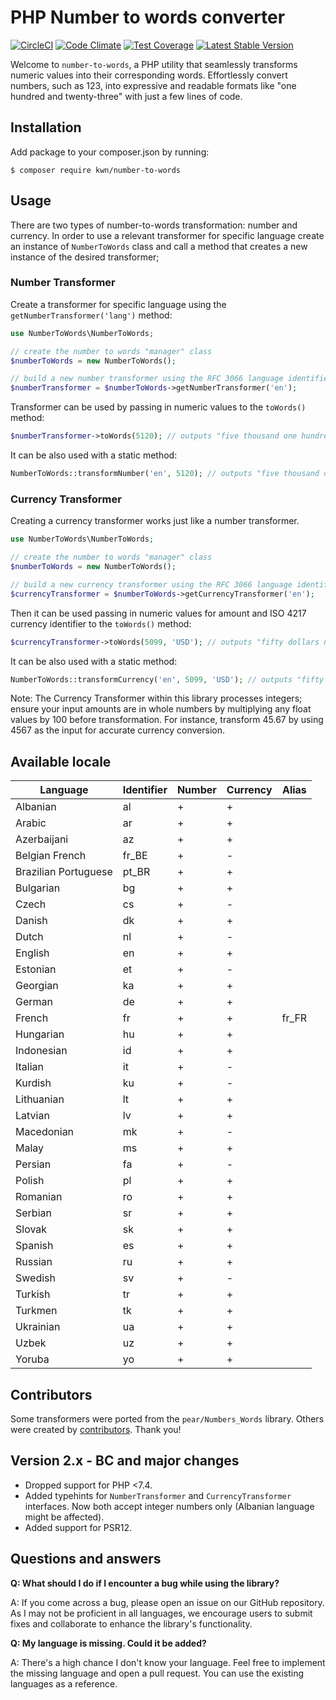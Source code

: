 # PHP Number to words converter

[![CircleCI](https://dl.circleci.com/status-badge/img/gh/kwn/number-to-words/tree/master.svg?style=shield)](https://dl.circleci.com/status-badge/redirect/gh/kwn/number-to-words/tree/master)
[![Code Climate](https://codeclimate.com/github/kwn/number-to-words/badges/gpa.svg)](https://codeclimate.com/github/kwn/number-to-words)
[![Test Coverage](https://codeclimate.com/github/kwn/number-to-words/badges/coverage.svg)](https://codeclimate.com/github/kwn/number-to-words/coverage)
[![Latest Stable Version](https://poser.pugx.org/kwn/number-to-words/v/stable)](https://packagist.org/packages/kwn/number-to-words)

Welcome to `number-to-words`, a PHP utility that seamlessly transforms numeric values into their corresponding words. Effortlessly convert numbers, such as 123, into expressive and readable formats like "one hundred and twenty-three" with just a few lines of code.

## Installation

Add package to your composer.json by running:

```
$ composer require kwn/number-to-words
```

## Usage

There are two types of number-to-words transformation: number and currency. In order to use a relevant transformer for specific language create an instance of `NumberToWords` class and call a method that creates a new instance of the desired transformer;

### Number Transformer

Create a transformer for specific language using the `getNumberTransformer('lang')` method:

```php
use NumberToWords\NumberToWords;

// create the number to words "manager" class
$numberToWords = new NumberToWords();

// build a new number transformer using the RFC 3066 language identifier
$numberTransformer = $numberToWords->getNumberTransformer('en');
```

Transformer can be used by passing in numeric values to the `toWords()` method:

```php
$numberTransformer->toWords(5120); // outputs "five thousand one hundred twenty"
```

It can be also used with a static method:

```php
NumberToWords::transformNumber('en', 5120); // outputs "five thousand one hundred twenty"
```

### Currency Transformer

Creating a currency transformer works just like a number transformer.

```php
use NumberToWords\NumberToWords;

// create the number to words "manager" class
$numberToWords = new NumberToWords();

// build a new currency transformer using the RFC 3066 language identifier
$currencyTransformer = $numberToWords->getCurrencyTransformer('en');
```

Then it can be used passing in numeric values for amount and ISO 4217 currency identifier to the `toWords()` method:

```php
$currencyTransformer->toWords(5099, 'USD'); // outputs "fifty dollars ninety nine cents"
```

It can be also used with a static method:

```php
NumberToWords::transformCurrency('en', 5099, 'USD'); // outputs "fifty dollars ninety nine cents"
```

Note: The Currency Transformer within this library processes integers; ensure your input amounts are in whole numbers by multiplying any float values by 100 before transformation. For instance, transform 45.67 by using 4567 as the input for accurate currency conversion.

## Available locale

| Language             | Identifier | Number | Currency | Alias |
|----------------------|------------| ------ | -------- |-------|
| Albanian             | al         | +      | +        |       |
| Arabic               | ar         | +      | +        |       |
| Azerbaijani          | az         | +      | +        |       |
| Belgian French       | fr_BE      | +      | -        |       |
| Brazilian Portuguese | pt_BR      | +      | +        |       |
| Bulgarian            | bg         | +      | +        |       |
| Czech                | cs         | +      | -        |       |
| Danish               | dk         | +      | +        |       |
| Dutch                | nl         | +      | -        |       |
| English              | en         | +      | +        |       |
| Estonian             | et         | +      | -        |       |
| Georgian             | ka         | +      | +        |       |
| German               | de         | +      | +        |       |
| French               | fr         | +      | +        | fr_FR |
| Hungarian            | hu         | +      | +        |       |
| Indonesian           | id         | +      | +        |       |
| Italian              | it         | +      | -        |       |
| Kurdish              | ku         | +      | -        |       |
| Lithuanian           | lt         | +      | +        |       |
| Latvian              | lv         | +      | +        |       |
| Macedonian           | mk         | +      | -        |       |
| Malay                | ms         | +      | +        |       |
| Persian              | fa         | +      | -        |       |
| Polish               | pl         | +      | +        |       |
| Romanian             | ro         | +      | +        |       |
| Serbian              | sr         | +      | +        |       |
| Slovak               | sk         | +      | +        |       |
| Spanish              | es         | +      | +        |       |
| Russian              | ru         | +      | +        |       |
| Swedish              | sv         | +      | -        |       |
| Turkish              | tr         | +      | +        |       |
| Turkmen              | tk         | +      | +        |       |
| Ukrainian            | ua         | +      | +        |       |
| Uzbek                | uz         | +      | +        |       |
| Yoruba               | yo         | +      | +        |       |

## Contributors

Some transformers were ported from the `pear/Numbers_Words` library. Others were created by [contributors](https://github.com/kwn/number-to-words/graphs/contributors). Thank you!

## Version 2.x - BC and major changes

- Dropped support for PHP <7.4.
- Added typehints for `NumberTransformer` and `CurrencyTransformer` interfaces. Now both accept integer numbers only (Albanian language might be affected).
- Added support for PSR12.

## Questions and answers

**Q: What should I do if I encounter a bug while using the library?**

A: If you come across a bug, please open an issue on our GitHub repository. As I may not be proficient in all languages, we encourage users to submit fixes and collaborate to enhance the library's functionality.

**Q: My language is missing. Could it be added?**

A: There's a high chance I don't know your language. Feel free to implement the missing language and open a pull request. You can use the existing languages as a reference.
